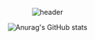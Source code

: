 <div align="center">
  
  ![header](https://capsule-render.vercel.app/api?type=transparent&color=auto&text=%20Ucan&desc=👑The%20king%20of%20Gachon%20UMC👑%20&descAlignY=70&descAlign=50&height=200&fontSize=100&fontColor=8823ff)

  ![Anurag's GitHub stats](https://github-readme-stats.vercel.app/api?username=ucans&count_private=true&show_icons=true&theme=radical)
</div>

<!--
**ucans/ucans** is a ✨ _special_ ✨ repository because its `README.md` (this file) appears on your GitHub profile.

Here are some ideas to get you started:

- 🔭 I’m currently working on ...
- 🌱 I’m currently learning ...
- 👯 I’m looking to collaborate on ...
- 🤔 I’m looking for help with ...
- 💬 Ask me about ...
- 📫 How to reach me: ...
- 😄 Pronouns: ...
- ⚡ Fun fact: ...
-->
